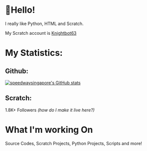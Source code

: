 <p align="center"><h1>👋Hello!</h1></p>
I really like Python, HTML and Scratch.

My Scratch account is [Knightbot63](https://scratch.mit.edu/users/Knightbot63)

# My Statistics:
## Github:
[![speedwaysingapore's GitHub stats](https://github-readme-stats.vercel.app/api?username=speedwaysingapore)](https://github.com/anuraghazra/github-readme-stats)
## Scratch:
1.8K+ Followers *(how do I make it live here?)*

# What I'm working On
Source Codes, Scratch Projects, Python Projects, Scripts and more!
